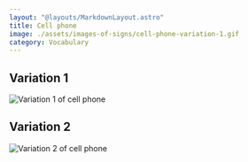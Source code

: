```yaml
---
layout: "@layouts/MarkdownLayout.astro"
title: Cell phone
image: ./assets/images-of-signs/cell-phone-variation-1.gif
category: Vocabulary
---
```


## Variation 1

![Variation 1 of cell phone](@signs/cell-phone-variation-1.gif)

## Variation 2

![Variation 2 of cell phone](@signs/cell-phone-variation-2.gif)
